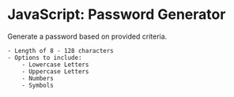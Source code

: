 # JavaScript: Password Generator

Generate a password based on provided criteria.

    - Length of 8 - 128 characters
    - Options to include:
        - Lowercase Letters
        - Uppercase Letters
        - Numbers
        - Symbols


